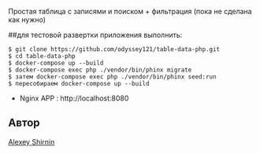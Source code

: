 Простая таблица с записями и поиском + фильтрация (пока не сделана как нужно)

##для тестовой развертки приложения выполнить:

    $ git clone https://github.com/odyssey121/table-data-php.git
    $ cd table-data-php
    $ docker-compose up --build
    $ docker-compose exec php ./vendor/bin/phinx migrate
    $ затем docker-compose exec php ./vendor/bin/phinx seed:run
    $ пересобираем docker-compose up --build 

    
 - Nginx APP : http://localhost:8080


## Автор

[Alexey Shirnin](https://github.com/odyssey121/)
